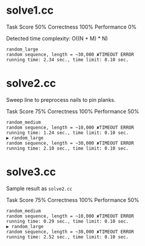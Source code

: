 # solve1.cc

Task Score
50%
Correctness
100%
Performance
0%

Detected time complexity:
O((N + M) * N)

```
random_large 
random sequence, length = ~30,000 ✘TIMEOUT ERROR 
running time: 2.34 sec., time limit: 0.10 sec.
```

# solve2.cc

Sweep line to preprocess nails to pin planks.

Task Score
75%
Correctness
100%
Performance
50%

```
random_medium 
random sequence, length = ~10,000 ✘TIMEOUT ERROR 
running time: 1.24 sec., time limit: 0.10 sec.
▶ random_large 
random sequence, length = ~30,000 ✘TIMEOUT ERROR 
running time: 2.10 sec., time limit: 0.10 sec.
```

# solve3.cc

Sample result as `solve2.cc`

Task Score
75%
Correctness
100%
Performance
50%

```
random_medium 
random sequence, length = ~10,000 ✘TIMEOUT ERROR 
running time: 0.29 sec., time limit: 0.10 sec.
▶ random_large 
random sequence, length = ~30,000 ✘TIMEOUT ERROR 
running time: 2.52 sec., time limit: 0.10 sec.
```
